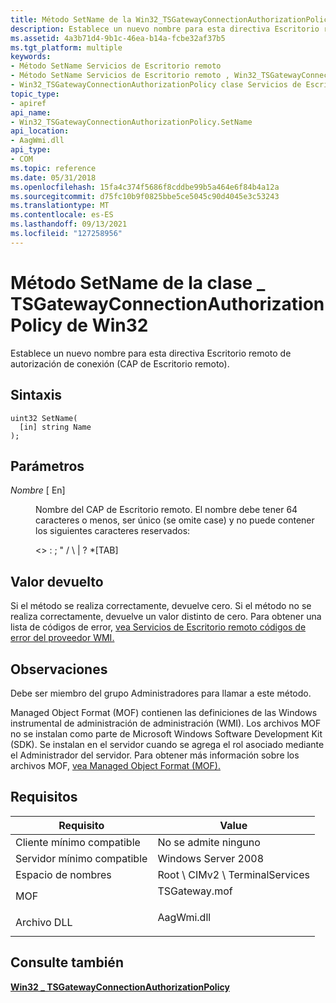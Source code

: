 ```yaml
---
title: Método SetName de la Win32_TSGatewayConnectionAuthorizationPolicy clase
description: Establece un nuevo nombre para esta directiva Escritorio remoto de autorización de conexión (Escritorio remoto \ 160; CAP).
ms.assetid: 4a3b71d4-9b1c-46ea-b14a-fcbe32af37b5
ms.tgt_platform: multiple
keywords:
- Método SetName Servicios de Escritorio remoto
- Método SetName Servicios de Escritorio remoto , Win32_TSGatewayConnectionAuthorizationPolicy clase
- Win32_TSGatewayConnectionAuthorizationPolicy clase Servicios de Escritorio remoto método , SetName
topic_type:
- apiref
api_name:
- Win32_TSGatewayConnectionAuthorizationPolicy.SetName
api_location:
- AagWmi.dll
api_type:
- COM
ms.topic: reference
ms.date: 05/31/2018
ms.openlocfilehash: 15fa4c374f5686f8cddbe99b5a464e6f84b4a12a
ms.sourcegitcommit: d75fc10b9f0825bbe5ce5045c90d4045e3c53243
ms.translationtype: MT
ms.contentlocale: es-ES
ms.lasthandoff: 09/13/2021
ms.locfileid: "127258956"
---
```

# <a name="setname-method-of-the-win32_tsgatewayconnectionauthorizationpolicy-class"></a>Método SetName de la clase \_ TSGatewayConnectionAuthorizationPolicy de Win32

Establece un nuevo nombre para esta directiva Escritorio remoto de autorización de conexión (CAP de Escritorio remoto).

## <a name="syntax"></a>Sintaxis


```mof
uint32 SetName(
  [in] string Name
);
```



## <a name="parameters"></a>Parámetros

<dl> <dt>

*Nombre* \[ En\]
</dt> <dd>

Nombre del CAP de Escritorio remoto. El nombre debe tener 64 caracteres o menos, ser único (se omite case) y no puede contener los siguientes caracteres reservados:

<> : ; " / \\ \| ? \*\[TAB\]

</dd> </dl>

## <a name="return-value"></a>Valor devuelto

Si el método se realiza correctamente, devuelve cero. Si el método no se realiza correctamente, devuelve un valor distinto de cero. Para obtener una lista de códigos de error, [vea Servicios de Escritorio remoto códigos de error del proveedor WMI.](terminal-services-wmi-provider-error-codes.md)

## <a name="remarks"></a>Observaciones

Debe ser miembro del grupo Administradores para llamar a este método.

Managed Object Format (MOF) contienen las definiciones de las Windows instrumental de administración de administración (WMI). Los archivos MOF no se instalan como parte de Microsoft Windows Software Development Kit (SDK). Se instalan en el servidor cuando se agrega el rol asociado mediante el Administrador del servidor. Para obtener más información sobre los archivos MOF, [vea Managed Object Format (MOF).](/windows/desktop/WmiSdk/managed-object-format--mof-)

## <a name="requirements"></a>Requisitos



| Requisito | Value |
|-------------------------------------|------------------------------------------------------------------------------------------|
| Cliente mínimo compatible<br/> | No se admite ninguno<br/>                                                                |
| Servidor mínimo compatible<br/> | Windows Server 2008<br/>                                                           |
| Espacio de nombres<br/>                | Root \\ CIMv2 \\ TerminalServices<br/>                                                 |
| MOF<br/>                      | <dl> <dt>TSGateway.mof</dt> </dl> |
| Archivo DLL<br/>                      | <dl> <dt>AagWmi.dll</dt> </dl>    |



## <a name="see-also"></a>Consulte también

<dl> <dt>

[**Win32 \_ TSGatewayConnectionAuthorizationPolicy**](win32-tsgatewayconnectionauthorizationpolicy.md)
</dt> </dl>

 

